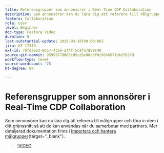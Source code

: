 ```yaml
---
title: Referensgrupper som annonsörer i Real-Time CDP Collaboration
description: Som annonsörer kan du lära dig att referera till målgrupper och föra in dem i ditt gränssnitt så att de kan användas när du samarbetar med partners.
feature: Collaboration
role: User
level: Beginner
doc-type: Feature Video
duration: 0
last-substantial-update: 2025-03-18T00:00:00Z
jira: KT-17319
exl-id: 70fde622-0b57-435e-af4f-5c8f67859c48
source-git-commit: 05960770003cd5cd3e08c5f0c984b571bb2f837d
workflow-type: tm+mt
source-wordcount: '75'
ht-degree: 0%

---
```


# Referensgrupper som annonsörer i Real-Time CDP Collaboration

Som annonsörer kan du lära dig att referera till målgrupper och föra in dem i ditt gränssnitt så att de kan användas när du samarbetar med partners. Mer detaljerad dokumentation finns i [Importera och hantera målgrupper](https://experienceleague.adobe.com/en/docs/real-time-cdp-collaboration/using/setup/onboard-audiences){target="_blank"}.

>[!VIDEO](https://video.tv.adobe.com/v/3452217/?learn=on&enablevpops)
